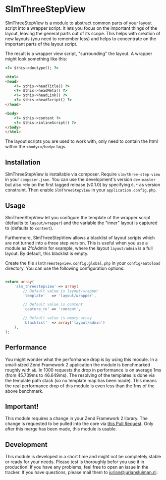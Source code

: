 SlmThreeStepView
===
SlmThreeStepView is a module to abstract common parts of your layout script into a wrapper script. It lets you focus on the important things of the layout, leaving the general parts out of its scope. This helps with creation of new layouts (you need to remember less) and helps to concentrate on the important parts of the layout script.

The result is a wrapper view script, "surrounding" the layout. A wrapper might look something like this:

```html
<?= $this->doctype(); ?>

<html>
<head>
    <?= $this->headTitle() ?>
    <?= $this->headMeta() ?>
    <?= $this->headLink() ?>
    <?= $this->headScript() ?>
</head>

<body>
    <?= $this->content ?>
    <?= $this->inlineScript() ?>
</body>
</html>
```

The layout scripts you are used to work with, only need to contain the html within the `<body></body>` tags.

Installation
---
SlmThreeStepView is installable via composer. Require `slm/three-step-view` in your `composer.json`. You can use the development's version `dev-master` but also rely on the first tagged release (v0.1.0) by specifying `0.*` as version constraint. Then enable `SlmThreeStepView` in your `application.config.php`.

Usage
---
SlmThreeStepView let you configure the template of the wrapper script (defaults to `layout/wrapper`) and the variable the "inner" layout is captured to (defaults to `content`).

Furthermore, SlmThreeStepView allows a blacklist of layout scripts which are not turned into a three step version. This is useful when you use a module as ZfcAdmin for example, where the layout `layout/admin` is a full layout. By default, this blacklist is empty.

Create the file `slmthreestepview.config.global.php` in your `config/autoload` directory. You can use the following configuration options:

```php

return array(
    'slm_threestepview' => array(
        // Default value is layout/wrapper
        'template'   => 'layout/wrapper',

        // Default value is content
        'capture_to' => 'content',

        // Default value is empty array
        'blacklist'  => array('layout/admin')
    ),
);
```

Performance
---
You might wonder what the performance drop is by using this module. In a small-sized Zend Framework 2 application the module is benchmarked roughly with `ab`. In 1000 requests the drop in performance is on average 1ms (from 45.739ms to 46.649ms). The resolving of the templates is done via the template path stack (so no template map has been made). This means the real performance drop of this module is even less than the 1ms of the above benchmark.

Important!
---
This module requires a change in your Zend Framework 2 library. The change is requested to be pulled into the core via [this Pull Request](https://github.com/zendframework/zf2/pull/4164). Only after this merge has been made, this module is usable.

Development
---
This module is developed in a short time and might not be completely stable or ready for your needs. Please test is thoroughly befor you use it in production! If you have any problems, feel free to open an issue in the tracker. If you have questions, please mail them to jurian@juriansluiman.nl.